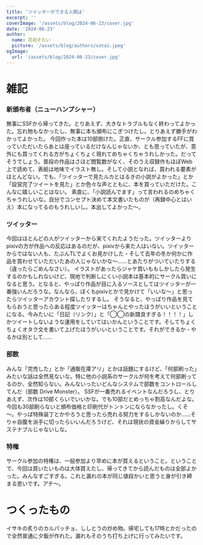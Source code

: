 ```yaml
---
title: 'ツイッターができる人間は'
excerpt: ''
coverImage: '/assets/blog/2024-06-23/cover.jpg'
date: '2024-06-23'
author:
  name: 花初そたい
  picture: '/assets/blog/authors/sotai.jpeg'
ogImage:
  url: '/assets/blog/2024-06-23/cover.jpg'
---
```

# 雑記
### 新頒布者（ニューハンプシャー）
無事にSSFから帰ってきた。とりあえず、大きなトラブルもなく終わってよかった。忘れ物もなかったし、無事に本も頒布にこぎつけたし。とりあえず勝手がわかってよかった。
今回作った本は10部捌けた。正直、サークル参加するFFに買っていただいたらあとは座っているだけなんじゃないか、とも思っていたが、意外にも買ってくれる方がちょくちょく現れてめちゃくちゃうれしかった。だってそうでしょう。普段の作品はさほど閲覧数がなく、そのうえ収録作もほぼWeb上で読めて、表紙は地味でイラスト無し。そして小説となれば、買われる要素がほとんどない。でも、「ツイッターで見たルカとはるきの小説がよかった」とか「設営完了ツイートを見た」とか色々な声とともに、本を買っていただけた。こんなに嬉しいことはない。
素直に、「小説読んでます」って言われるのめちゃくちゃうれしいな。自分でコンセプト決めて本文書いたものが（再録中心とはいえ）本になってるのもうれしいし。本出してよかった～。

### ツイッター
今回はほとんどの人がツイッターから来てくれたようだった。ツイッターよりpixivの方が作品への反応はあるのだが、pixivから来た人はいない。ツイッターからではない人も、たぶんTLでよくお見かけした・そして去年の冬か何かに作品を買わせていただいたあの人じゃないかな～……とあたりがついていたりする（違ったらごめんなさい）。
イラストがあったらジャケ買いももしかしたら発生するのかもしれないけど、現地で判断しにくい小説本は基本的にサークル買いになると思う。となると、やっぱり作品が目に入るソースとしてはツイッターが一番強いんだろうな。なんなら、ぼくもpixivとかで見かけて「いいな～」と思ったらツイッターアカウント探したりするし。
そうなると、やっぱり作品を見てもらおうと思ったらある程度ツイッターはちゃんとやったほうがいいということになる。今みたいに「日記（リンク）」と「◯◯の新譜良すぎる！！！！」しかツイートしないような運用をしていてはいかんということです。そしてちょくちょくオタク文を書いて上げたほうがいいということです。それができるか・やるかは別として……

### 部数
みんな「完売した」とか「通販在庫アリ」とかは話題にするけど、「何部刷った」みたいな話は全然見ないな。特に他の小説系のサークルが何を考えて何部刷ってるのか、全然知らない。みんないったいどんなシステムで部数をコントロールしてんだ（部数 Drive Monster）。
SSFが一番売れるイベントなんだろうし、とりあえず、次作は10部くらいでいいかな。でも10部だとめっちゃ割高なんだよな。今回も30部刷らないと頒布価格と印刷代がトントンにならなかったし。くそ～。やっぱ特殊装丁とかやろうと思ったら売れる努力をするしかないのか……そりゃ自腹を派手に切ったらいいんだろうけど、それは現状の資金繰りからしてサステナブルじゃないしな。

### 特権
サークル参加の特権は、一般参加より早めに本が買えるということ。ということで、今回は買いたいものは大体買えたし、帰ってきてから読んだものは全部よかった。みんなすごすぎる。これと漏れの本が同じ値段かいと思うと身が引き締まる思いです。アチ～。

# つくったもの
イサキの炙りのカルパッチョ、ししとうの炒め物。帰宅しても17時とかだったので全然普通に夕飯が作れた。漏れもそのうち打ち上げに行ってみたいです。